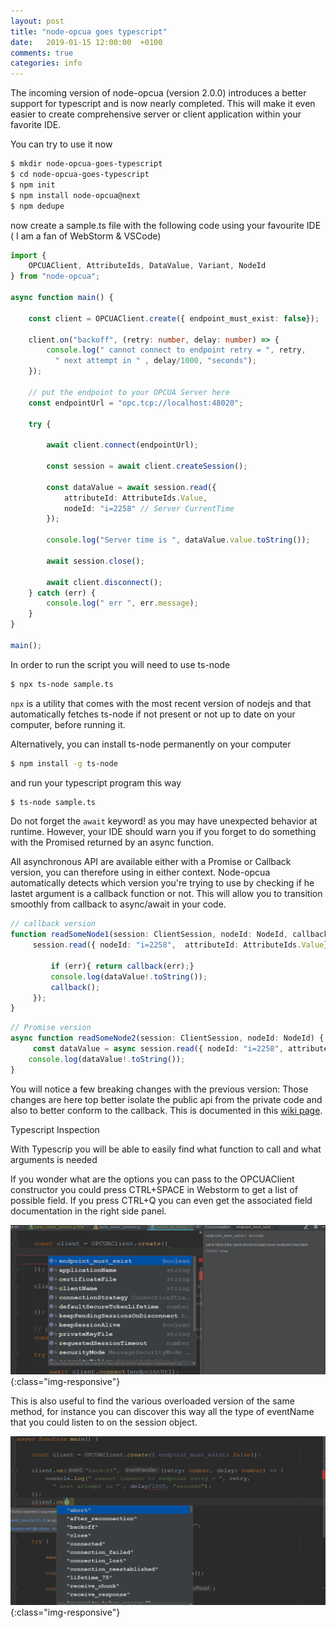 ```yaml
---
layout: post
title: "node-opcua goes typescript"
date:   2019-01-15 12:00:00  +0100
comments: true
categories: info
---
```




The incoming version of node-opcua (version 2.0.0) introduces a better support for typescript and is now nearly completed.
This will make it even easier to create comprehensive server or client application within your favorite IDE.

You can try to use it now

```bash
$ mkdir node-opcua-goes-typescript
$ cd node-opcua-goes-typescript
$ npm init
$ npm install node-opcua@next
$ npm dedupe 
```

now create a sample.ts file with the following code using your favourite IDE ( I am a fan of WebStorm & VSCode)

```typescript
import {
    OPCUAClient, AttributeIds, DataValue, Variant, NodeId
} from "node-opcua";

async function main() {

    const client = OPCUAClient.create({ endpoint_must_exist: false});

    client.on("backoff", (retry: number, delay: number) => {
        console.log(" cannot connect to endpoint retry = ", retry,
          " next attempt in " , delay/1000, "seconds");
    });

    // put the endpoint to your OPCUA Server here
    const endpointUrl = "opc.tcp://localhost:48020";

    try {

        await client.connect(endpointUrl);

        const session = await client.createSession();

        const dataValue = await session.read({
            attributeId: AttributeIds.Value,
            nodeId: "i=2258" // Server CurrentTime
        });

        console.log("Server time is ", dataValue.value.toString());

        await session.close();

        await client.disconnect();
    } catch (err) {
        console.log(" err ", err.message);
    }
}

main();
```

In order to run the script you will need to use ts-node

```bash
$ npx ts-node sample.ts
```

```npx```  is a utility that  comes with the most recent version of nodejs and that  automatically fetches ts-node 
if not present or not up to date on your computer, before running it.

Alternatively, you can install ts-node permanently on your computer
```bash
$ npm install -g ts-node
```
and run your typescript program this way
```bash
$ ts-node sample.ts
```


Do not forget the ```await``` keyword!  as you may have unexpected behavior at runtime.
However, your IDE should warn you if you forget to do something with the Promised returned by an async function.

All asynchronous API are available either with a Promise or Callback version, you can therefore using in either context.
Node-opcua automatically detects which version you're trying to use by checking if he lastet argument is a callback function 
or not. This will allow you to transition smoothly from callback to async/await in your code.

```typescript
// callback version
function readSomeNode1(session: ClientSession, nodeId: NodeId, callback:(err?: Error|null ) => void) {
     session.read({ nodeId: "i=2258",  attributeId: AttributeIds.Value}, function( err: Error|null, dataValue?: DataValue) => {
         
         if (err){ return callback(err);}
         console.log(dataValue!.toString());
         callback();
     });
}
```

```typescript
// Promise version
async function readSomeNode2(session: ClientSession, nodeId: NodeId) {
     const dataValue = async session.read({ nodeId: "i=2258", attributeId: AttributeIds.Value});
    console.log(dataValue!.toString());
}
```

You will notice a few breaking changes with the previous version: Those changes are here top better isolate the public 
api from the private code and also to better conform to the callback. This is documented in this [wiki page](https://github.com/node-opcua/node-opcua/wiki/2.0.0-breaking-change-proposal).


Typescript Inspection

With Typescrip you will be able to easily find what function to call and what arguments is needed

If you wonder what are the options you can pass to the OPCUAClient constructor you could press CTRL+SPACE in Webstorm to get
a list of possible field. If you press CTRL+Q you can even get the associated field documentation in the right side panel.

![image](/images/typescript_inspection2.png){:class="img-responsive"}

This is also useful to find the various overloaded version of the same method, for instance you can discover this way 
all the type of eventName that you could listen to on the session object.

![image](/images/typescript_inspection1.png){:class="img-responsive"}

